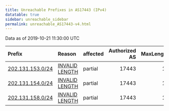 ```yaml
---
title: Unreachable Prefixes in AS17443 (IPv4)
datatable: true
sidebar: unreachable_sidebar
permalink: unreachable_AS17443-v4.html
---
```


Data as of 2019-10-21 11:30:00 UTC


<div class="datatable-begin"></div>

| Prefix                                                     | Reason                                                                                                     | affected   |   Authorized AS |   MaxLength | Anchor                                       |   unreachable /24s |
|:-----------------------------------------------------------|:-----------------------------------------------------------------------------------------------------------|:-----------|----------------:|------------:|:---------------------------------------------|-------------------:|
| [202.131.153.0/24](https://stat.ripe.net/202.131.153.0/24) | [INVALID LENGTH](https://rpki-validator.ripe.net/announcement-preview?asn=AS17443&prefix=202.131.153.0/24) | partial    |           17443 |          19 | [APNIC](unreachable_APNIC_RPKI_Root-v4.html) |                  1 |
| [202.131.154.0/24](https://stat.ripe.net/202.131.154.0/24) | [INVALID LENGTH](https://rpki-validator.ripe.net/announcement-preview?asn=AS17443&prefix=202.131.154.0/24) | partial    |           17443 |          19 | [APNIC](unreachable_APNIC_RPKI_Root-v4.html) |                  1 |
| [202.131.158.0/24](https://stat.ripe.net/202.131.158.0/24) | [INVALID LENGTH](https://rpki-validator.ripe.net/announcement-preview?asn=AS17443&prefix=202.131.158.0/24) | partial    |           17443 |          19 | [APNIC](unreachable_APNIC_RPKI_Root-v4.html) |                  1 |

<div class="datatable-end"></div>